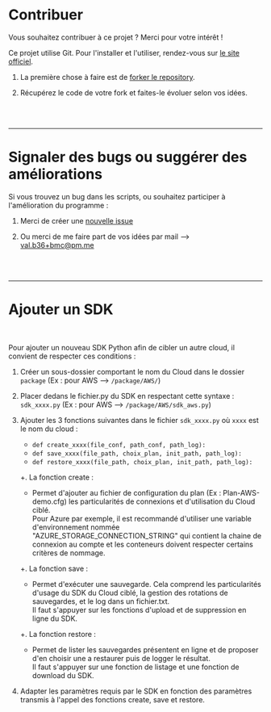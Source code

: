 # Contribuer

Vous souhaitez contribuer à ce projet ? Merci pour votre intérêt ! 

Ce projet utilise Git. Pour l'installer et l'utiliser, rendez-vous sur [le site officiel](https://git-scm.com). 

1. La première chose à faire est de [forker le repository](https://help.github.com/articles/fork-a-repo/).

2. Récupérez le code de votre fork et faites-le évoluer selon vos idées.
<br />
<br />

----------------------
# Signaler des bugs ou suggérer des améliorations

Si vous trouvez un bug dans les scripts, ou souhaitez participer à l'amélioration du programme : 

1. Merci de créer une [nouvelle issue](https://github.com/Val-Bch/backup-multi-cloud/issues/new/choose) 

2. Ou merci de me faire part de vos idées par mail --> [val.b36+bmc@pm.me](mailto:val.b36+bmc@pm.me)
<br />
<br />

----------------------
#  Ajouter un SDK
<br/>

Pour ajouter un nouveau SDK Python afin de cibler un autre cloud, il convient de respecter ces conditions : 

1. Créer un sous-dossier comportant le nom du Cloud dans le dossier ```package``` (Ex : pour AWS --> ```/package/AWS/```)

2. Placer dedans le fichier.py du SDK en respectant cette syntaxe : ```sdk_xxxx.py``` (Ex : pour AWS --> ```/package/AWS/sdk_aws.py```)

3. Ajouter les 3 fonctions suivantes dans le fichier ```sdk_xxxx.py``` où ```xxxx``` est le nom du cloud : 
    - ```def create_xxxx(file_conf, path_conf, path_log):```
    - ```def save_xxxx(file_path, choix_plan, init_path, path_log):```
    - ```def restore_xxxx(file_path, choix_plan, init_path, path_log):```

    +. La fonction create :  
      - Permet d'ajouter au fichier de configuration du plan (Ex : Plan-AWS-demo.cfg) les particularités de connexions et d'utilisation du Cloud ciblé.  
        Pour Azure par exemple, il est recommandé d'utiliser une variable d'environnement nommée "AZURE_STORAGE_CONNECTION_STRING" qui contient la chaine de connexion au compte et les conteneurs doivent respecter certains critères de nommage.
      
    +. La fonction save :  
      - Permet d'exécuter une sauvegarde. Cela comprend les particularités d'usage du SDK du Cloud ciblé, la gestion des rotations de sauvegardes, et le log dans un fichier.txt.  
      Il faut s'appuyer sur les fonctions d'upload et de suppression en ligne du SDK.

    +. La fonction restore :  
      - Permet de lister les sauvegardes présentent en ligne et de proposer d'en choisir une a restaurer puis de logger le résultat.  
      Il faut s'appuyer sur une fonction de listage et une fonction de download du SDK.

4. Adapter les paramètres requis par le SDK en fonction des paramètres transmis à l'appel des fonctions create, save et restore.

